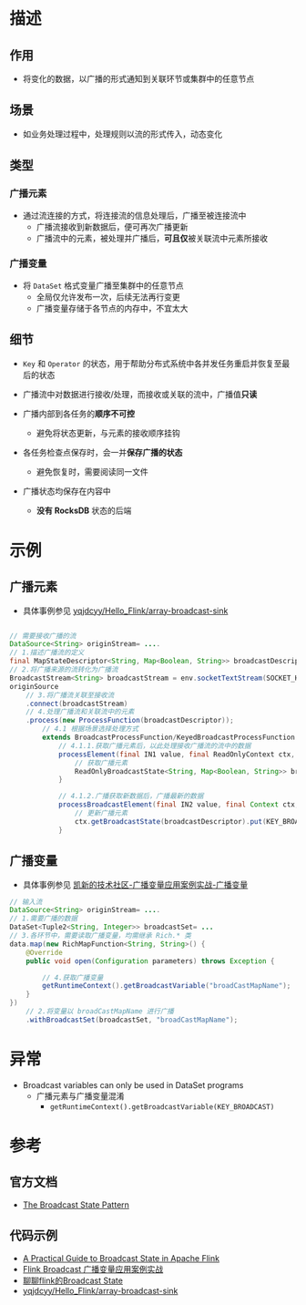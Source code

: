 
# 描述
## 作用
- 将变化的数据，以广播的形式通知到关联环节或集群中的任意节点

## 场景
- 如业务处理过程中，处理规则以流的形式传入，动态变化

## 类型
### 广播元素
- 通过流连接的方式，将连接流的信息处理后，广播至被连接流中
    - 广播流接收到新数据后，便可再次广播更新
    - 广播流中的元素，被处理并广播后，**可且仅**被关联流中元素所接收
### 广播变量
- 将 `DataSet` 格式变量广播至集群中的任意节点
    - 全局仅允许发布一次，后续无法再行变更
    - 广播变量存储于各节点的内存中，不宜太大

## 细节
- `Key` 和 `Operator` 的状态，用于帮助分布式系统中各并发任务重启并恢复至最后的状态

- 广播流中对数据进行接收/处理，而接收或关联的流中，广播值**只读**

- 广播内部到各任务的**顺序不可控**
    - 避免将状态更新，与元素的接收顺序挂钩

- 各任务检查点保存时，会一并**保存广播的状态**
    - 避免恢复时，需要阅读同一文件

- 广播状态均保存在内容中
    - **没有 RocksDB** 状态的后端


# 示例
## 广播元素
- 具体事例参见 [yqjdcyy/Hello_Flink/array-broadcast-sink](https://github.com/yqjdcyy/Hello_Flink/tree/master/hello-flink/array-broadcast-sink)

```java

// 需要接收广播的流
DataSource<String> originStream= ....
// 1.描述广播流的定义
final MapStateDescriptor<String, Map<Boolean, String>> broadcastDescriptor = new MapStateDescriptor(DESCRIPTOR_BROADCAST, BasicTypeInfo.STRING_TYPE_INFO, TypeInformation.of(Map.class));
// 2.将广播来源的流转化为广播流
BroadcastStream<String> broadcastStream = env.socketTextStream(SOCKET_HOSTNAME, SOCKET_PORT).broadcast(broadcastDescriptor);
originSource
    // 3.将广播流关联至接收流
    .connect(broadcastStream)
    // 4.处理广播流和关联流中的元素
    .process(new ProcessFunction(broadcastDescriptor));
        // 4.1 根据场景选择处理方式
        extends BroadcastProcessFunction/KeyedBroadcastProcessFunction
            // 4.1.1.获取广播元素后，以此处理接收广播流的流中的数据    
            processElement(final IN1 value, final ReadOnlyContext ctx, final Collector<OUT> out){
                // 获取广播元素
                ReadOnlyBroadcastState<String, Map<Boolean, String>> broadcastState = ctx.getBroadcastState(broadcastDescriptor);
            }

            // 4.1.2.广播获取新数据后，广播最新的数据
            processBroadcastElement(final IN2 value, final Context ctx, final Collector<OUT> out){
                // 更新广播元素
                ctx.getBroadcastState(broadcastDescriptor).put(KEY_BROADCAST, config)
            }
```

## 广播变量
- 具体事例参见 [凯新的技术社区-广播变量应用案例实战-广播变量](https://juejin.im/post/5bfa50615188255e9b61b323#heading-5)

``` java
// 输入流
DataSource<String> originStream= ....
// 1.需要广播的数据 
DataSet<Tuple2<String, Integer>> broadcastSet= ...
// 3.各环节中，需要读取广播变量，均需继承 Rich.* 类
data.map(new RichMapFunction<String, String>() {
    @Override
    public void open(Configuration parameters) throws Exception {

        // 4.获取广播变量
        getRuntimeContext().getBroadcastVariable("broadCastMapName");
    }
})
    // 2.将变量以 broadCastMapName 进行广播
    .withBroadcastSet(broadcastSet, "broadCastMapName");
```

# 异常
- Broadcast variables can only be used in DataSet programs
    - 广播元素与广播变量混淆
        - `getRuntimeContext().getBroadcastVariable(KEY_BROADCAST)`


# 参考
## 官方文档
- [The Broadcast State Pattern](https://ci.apache.org/projects/flink/flink-docs-release-1.7/dev/stream/state/broadcast_state.html#important-considerations)

## 代码示例
- [A Practical Guide to Broadcast State in Apache Flink](https://www.ververica.com/blog/a-practical-guide-to-broadcast-state-in-apache-flink)
- [Flink Broadcast 广播变量应用案例实战](https://juejin.im/post/5bfa50615188255e9b61b323)
- [聊聊flink的Broadcast State](https://juejin.im/post/5c234f93e51d450d503059bf)
- [yqjdcyy/Hello_Flink/array-broadcast-sink](https://github.com/yqjdcyy/Hello_Flink/tree/master/hello-flink/array-broadcast-sink)